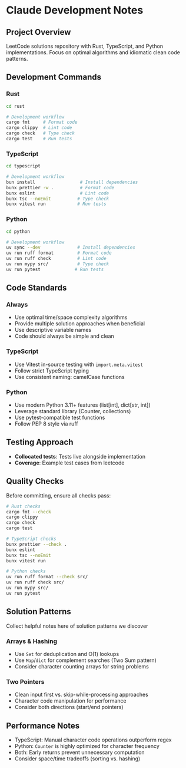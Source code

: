 # Claude Development Notes

## Project Overview

LeetCode solutions repository with Rust, TypeScript, and Python implementations.
Focus on optimal algorithms and idiomatic clean code patterns.

## Development Commands

### Rust

```bash
cd rust

# Development workflow
cargo fmt     # Format code
cargo clippy  # Lint code
cargo check   # Type check
cargo test    # Run tests
```

### TypeScript

```bash
cd typescript

# Development workflow
bun install                 # Install dependencies
bunx prettier -w .          # Format code
bunx eslint                 # Lint code
bunx tsc --noEmit          # Type check
bunx vitest run            # Run tests
```

### Python

```bash
cd python

# Development workflow
uv sync --dev              # Install dependencies
uv run ruff format         # Format code
uv run ruff check          # Lint code
uv run mypy src/           # Type check
uv run pytest             # Run tests
```

## Code Standards

### Always

- Use optimal time/space complexity algorithms
- Provide multiple solution approaches when beneficial
- Use descriptive variable names
- Code should always be simple and clean

### TypeScript

- Use Vitest in-source testing with `import.meta.vitest`
- Follow strict TypeScript typing
- Use consistent naming: camelCase functions

### Python

- Use modern Python 3.11+ features (list[int], dict[str, int])
- Leverage standard library (Counter, collections)
- Use pytest-compatible test functions
- Follow PEP 8 style via ruff

## Testing Approach

- **Collocated tests**: Tests live alongside implementation
- **Coverage**: Example test cases from leetcode

## Quality Checks

Before committing, ensure all checks pass:

```bash
# Rust checks
cargo fmt --check
cargo clippy
cargo check
cargo test

# TypeScript checks
bunx prettier --check .
bunx eslint
bunx tsc --noEmit
bunx vitest run

# Python checks
uv run ruff format --check src/
uv run ruff check src/
uv run mypy src/
uv run pytest
```

## Solution Patterns

Collect helpful notes here of solution patterns we discover

### Arrays & Hashing

- Use `Set` for deduplication and O(1) lookups
- Use `Map`/`dict` for complement searches (Two Sum pattern)
- Consider character counting arrays for string problems

### Two Pointers

- Clean input first vs. skip-while-processing approaches
- Character code manipulation for performance
- Consider both directions (start/end pointers)

## Performance Notes

- TypeScript: Manual character code operations outperform regex
- Python: `Counter` is highly optimized for character frequency
- Both: Early returns prevent unnecessary computation
- Consider space/time tradeoffs (sorting vs. hashing)
